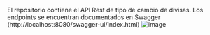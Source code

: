 El repositorio contiene el API Rest de tipo de cambio de divisas. Los endpoints se encuentran documentados en Swagger (http://localhost:8080/swagger-ui/index.html)
![image](https://github.com/cgalindounir/reto_tecnico_tc/assets/154560285/58167a36-3589-4ec1-a12e-ebfae4184c11)
